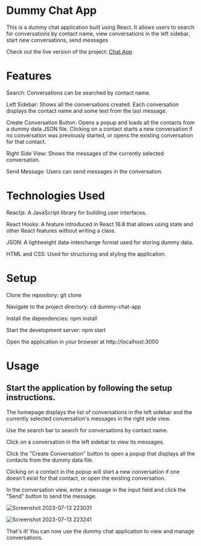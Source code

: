 # Dummy Chat App

This is a dummy chat application built using React. It allows users to search for conversations by contact name, view conversations in the left sidebar, start new conversations, send messages

Check out the live version of the project: <a href="https://react-chat-app-sepia.vercel.app/" target="_blank">Chat App</a>

# Features
Search: Conversations can be searched by contact name.


Left Sidebar: Shows all the conversations created. Each conversation displays the contact name and some text from the last message.


Create Conversation Button: Opens a popup and loads all the contacts from a dummy data JSON file. Clicking on a contact starts a new conversation if no conversation was previously started, or opens the existing conversation for that contact.


Right Side View: Shows the messages of the currently selected conversation.


Send Message: Users can send messages in the conversation.


# Technologies Used


Reactjs: A JavaScript library for building user interfaces.


React Hooks: A feature introduced in React 16.8 that allows using state and other React features without writing a class.


JSON: A lightweight data-interchange format used for storing dummy data.


HTML and CSS: Used for structuring and styling the application.


# Setup


Clone the repository: git clone <repository-url>


Navigate to the project directory: cd dummy-chat-app


Install the dependencies: npm install


Start the development server: npm start


Open the application in your browser at http://localhost:3000


# Usage

## Start the application by following the setup instructions.


The homepage displays the list of conversations in the left sidebar and the currently selected conversation's messages in the right side view.


Use the search bar to search for conversations by contact name.


Click on a conversation in the left sidebar to view its messages.


Click the "Create Conversation" button to open a popup that displays all the contacts from the dummy data file.


Clicking on a contact in the popup will start a new conversation if one doesn't exist for that contact, or open the existing conversation.


In the conversation view, enter a message in the input field and click the "Send" button to send the message.

![Screenshot 2023-07-13 223031](https://github.com/rajan624/react_chat_app/assets/60213161/f5ed3544-fd91-4f85-9eb1-1f5d2a5a2a74)



![Screenshot 2023-07-13 223241](https://github.com/rajan624/react_chat_app/assets/60213161/16316bd4-ad93-46cb-a8e2-3aa5524daca9)

That's it! You can now use the dummy chat application to view and manage conversations.
